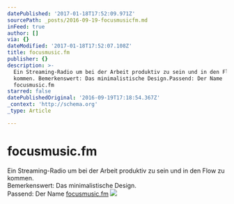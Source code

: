 ```yaml
---
datePublished: '2017-01-18T17:52:09.971Z'
sourcePath: _posts/2016-09-19-focusmusicfm.md
inFeed: true
author: []
via: {}
dateModified: '2017-01-18T17:52:07.108Z'
title: focusmusic.fm
publisher: {}
description: >-
  Ein Streaming-Radio um bei der Arbeit produktiv zu sein und in den Flow zu
  kommen. Bemerkenswert: Das minimalistische Design.Passend: Der Name
  focusmusic.fm
starred: false
datePublishedOriginal: '2016-09-19T17:18:54.367Z'
_context: 'http://schema.org'
_type: Article

---
```

# focusmusic.fm

Ein Streaming-Radio um bei der Arbeit produktiv zu sein und in den Flow zu kommen.   
Bemerkenswert: Das minimalistische Design.  
Passend: Der Name [focusmusic.fm][0]
![](https://the-grid-user-content.s3-us-west-2.amazonaws.com/1c8a4882-e2df-4055-b7f9-5edd7020832a.jpg)

[0]: http://focusmusic.fm/